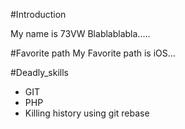 #Introduction

My name is 73VW
Blablablabla.....

#Favorite path
My Favorite path is iOS...

#Deadly_skills
* GIT
* PHP
* Killing history using git rebase
